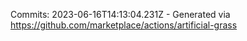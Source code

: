 Commits: 2023-06-16T14:13:04.231Z - Generated via https://github.com/marketplace/actions/artificial-grass
<br>
